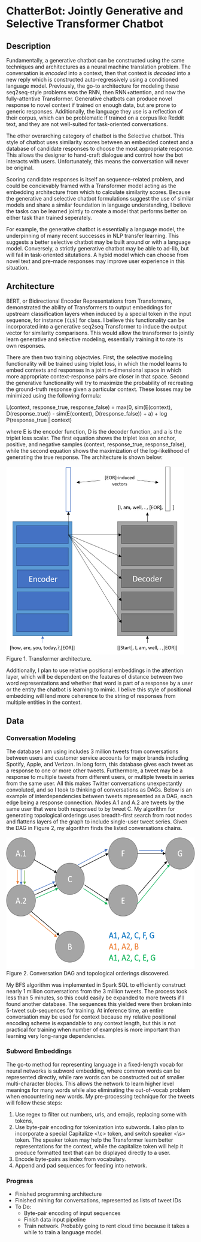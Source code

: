 # ChatterBot: Jointly Generative and Selective Transformer Chatbot

## Description

Fundamentally, a generative chatbot can be constructed using the same techniques and architectures as a neural machine translation problem. The conversation is *encoded* into a context, then that context is *decoded* into a new reply which is constructed auto-regressively using a conditioned language model. Previously, the go-to architecture for modeling these seq2seq-style problems was the RNN, then RNN+attention, and now the fully-attentive Transformer. Generative chatbots can produce novel response to novel context if trained on enough data, but are prone to generic responses. Additionally, the language they use is a reflection of their corpus, which can be problematic if trained on a corpus like Reddit text, and they are not well-suited for task-oriented conversations.

The other overarching category of chatbot is the Selective chatbot. This style of chatbot uses similarity scores between an embedded context and a database of candidate responses to choose the most appropriate response. This allows the designer to hand-craft dialogue and control how the bot interacts with users. Unfortunately, this means the conversation will never be original.

Scoring candidate responses is itself an sequence-related problem, and could be concievably framed with a Transformer model acting as the embedding architecture from which to calculate similarity scores. Because the generative and selective chatbot formulations suggest the use of similar models and share a similar foundation in language understanding, I believe the tasks can be learned jointly to create a model that performs better on either task than trained seperately. 

For example, the generative chatbot is essentially a language model, the underpinning of many recent successes in NLP transfer learning. This suggests a better selective chatbot may be built around or with a language model. Conversely, a strictly generative chatbot may be able to ad-lib, but will fail in task-oriented situtations. A hybid model which can choose from novel text and pre-made responses may improve user experience in this situation.

## Architecture

BERT, or Bidirectional Encoder Representations from Transformers, demonstrated the ability of Transformers to output embeddings for upstream classification layers when induced by a special token in the input sequence, for instance ```[CLS]``` for class. I believe this functionality can be incorporated into a generative seq2seq Transformer to induce the output vector for similarity comparisons. This would allow the transformer to jointly learn generative and selective modeling, essentially training it to rate its own responses.

There are then two training objectvies. First, the selective modeling functionality will be trained using triplet loss, in which the model learns to embed contexts and responses in a joint n-dimensional space in which more appropriate context-response pairs are closer in that space. Second the generative functionality will try to maximize the probability of recreating the ground-truth response given a particular context. These losses may be minimized using the following formula:

L(context, response_true, response_false) = max(0, sim(E(context), D(response_true)) - sim(E(context), D(response_false)) + a) + log P(response_true | context)

where E is the encoder function, D is the decoder function, and a is the triplet loss scalar. The first equation shows the triplet loss on anchor, positive, and negative samples (context, response_true, response_false), while the second equation shows the maximization of the log-likelihood of generating the true response. The architecture is shown below:
<br><br>
<img src="readme_materials/architecture.png" height="500"><br>
Figure 1. Transformer architecture.
<br>

Additionally, I plan to use relative positional embeddings in the attention layer, which will be dependent on the features of distance between two word representations and whether that word is part of a response by a user or the entity the chatbot is learning to mimic. I belive this style of positional embedding will lend more ceherence to the string of responses from multiple entities in the context.

## Data

### Conversation Modeling

The database I am using includes 3 million tweets from conversations between users and customer service accounts for major brands including Spotify, Apple, and Verizon. In long form, this database gives each tweet as a response to one or more other tweets. Furthermore, a tweet may be a response to multiple tweets from different users, or multiple tweets in series from the same user. All this makes Twitter conversations unexpectantly convoluted, and so I took to thinking of conversations as DAGs. Below is an example of interdependencies between tweets represented as a DAG, each edge being a response connection. Nodes A.1 and A.2 are tweets by the same user that were both responsed to by tweet C. My algorithm for generating topological orderings uses breadth-first search from root nodes and flattens layers of the graph to include single-user tweet series. Given the DAG in Figure 2, my algorithm finds the listed conversations chains.
<br><br>
<img src="readme_materials/DAG.png" height="350"><br>
Figure 2. Conversation DAG and topological orderings discovered.
<br>

My BFS algorithm was implemented in Spark SQL to efficiently construct nearly 1 million conversations from the 3 million tweets. The process took less than 5 minutes, so this could easily be expanded to more tweets if I found another database. The sequences this yielded were then broken into 5-tweet sub-sequences for training. At inference time, an entire conversation may be used for context because my relative positional encoding scheme is expandable to any context length, but this is not practical for training when number of examples is more important than learning very long-range dependencies. 

### Subword Embeddings

The go-to method for representing language in a fixed-length vocab for neural networks is subword embedding, where common words can be represented directly, while rare words can be constructed out of smaller multi-character blocks. This allows the network to learn higher level meanings for many words while also eliminating the out-of-vocab problem when encountering new words. My pre-processing technique for the tweets will follow these steps:

1. Use regex to filter out numbers, urls, and emojis, replacing some with tokens, 
2. Use byte-pair encoding for tokenization into subwords. I also plan to incorporate a special Capitalize <\c> token, and switch speaker <\s> token. The speaker token may help the Transformer learn better representations for the context, while the capitalize token will help it produce formatted text that can be displayed directly to a user.
3. Encode byte-pairs as index from vocabulary.
4. Append and pad sequences for feeding into network.

### Progress

* Finished programming architecture
* Finished mining for conversations, represented as lists of tweet IDs
* To Do:
  * Byte-pair encoding of input sequences
  * Finish data input pipeline
  * Train network. Probably going to rent cloud time because it takes a while to train a language model.

